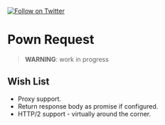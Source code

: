 [![Follow on Twitter](https://img.shields.io/twitter/follow/pownjs.svg?logo=twitter)](https://twitter.com/pownjs)

# Pown Request

> **WARNING**: work in progress

## Wish List


* Proxy support.
* Return response body as promise if configured.
* HTTP/2 support - virtually around the corner.
